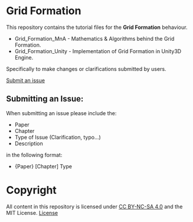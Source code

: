 # Grid Formation
This repository contains the tutorial files for the **Grid Formation** behaviour.

* Grid_Formation_MnA - Mathematics & Algorithms behind the Grid Formation.
* Grid_Formation_Unity - Implementation of Grid Formation in Unity3D Engine.

Specifically to make changes or clarifications submitted by users.

<a href="https://github.com/JonasMun/Grid_Formation/issues">Submit an issue</a>
## Submitting an Issue:

When submitting an issue please include the:

* Paper
* Chapter
* Type of Issue (Clarification, typo...)
* Description

in the following format:
* {Paper} [Chapter] Type

# Copyright
All content in this repository is licensed under <a href="https://creativecommons.org/licenses/by-nc-sa/4.0/">CC BY-NC-SA 4.0</a> and the MIT License.
<a href="https://jonas-mun.gitlab.io/blog/licensing/"> License </a>

